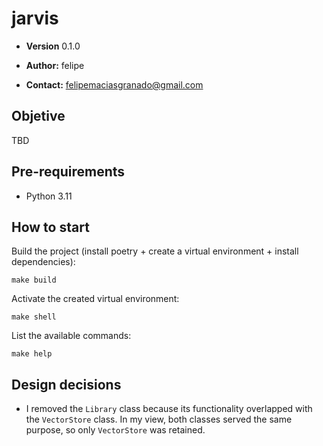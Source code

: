 # jarvis

- **Version**  0.1.0

- **Author:** felipe

- **Contact:** felipemaciasgranado@gmail.com

## Objetive
TBD

## Pre-requirements

- Python 3.11

## How to start

Build the project (install poetry + create a virtual environment + install dependencies):
```
make build
```

Activate the created virtual environment:
```
make shell
```

List the available commands:
```
make help
```

## Design decisions

- I removed the `Library` class because its functionality overlapped with the `VectorStore` class. In my view, both classes served the same purpose, so only `VectorStore` was retained.